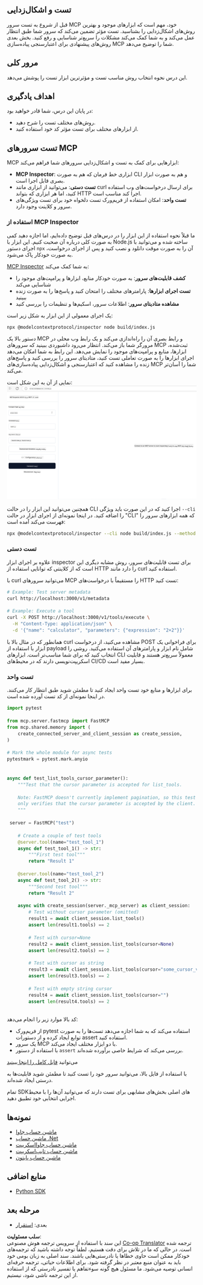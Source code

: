 <!--
CO_OP_TRANSLATOR_METADATA:
{
  "original_hash": "4e34e34e84f013e73c7eaa6d09884756",
  "translation_date": "2025-07-04T15:46:27+00:00",
  "source_file": "03-GettingStarted/08-testing/README.md",
  "language_code": "fa"
}
-->
## تست و اشکال‌زدایی

قبل از شروع به تست سرور MCP خود، مهم است که ابزارهای موجود و بهترین روش‌های اشکال‌زدایی را بشناسید. تست مؤثر تضمین می‌کند که سرور شما طبق انتظار عمل می‌کند و به شما کمک می‌کند مشکلات را سریع‌تر شناسایی و رفع کنید. بخش بعدی روش‌های پیشنهادی برای اعتبارسنجی پیاده‌سازی MCP شما را توضیح می‌دهد.

## مرور کلی

این درس نحوه انتخاب روش مناسب تست و مؤثرترین ابزار تست را پوشش می‌دهد.

## اهداف یادگیری

در پایان این درس، شما قادر خواهید بود:

- روش‌های مختلف تست را شرح دهید.
- از ابزارهای مختلف برای تست مؤثر کد خود استفاده کنید.

## تست سرورهای MCP

MCP ابزارهایی برای کمک به تست و اشکال‌زدایی سرورهای شما فراهم می‌کند:

- **MCP Inspector**: ابزاری خط فرمان که هم به صورت CLI و هم به صورت ابزار بصری قابل اجرا است.
- **تست دستی**: می‌توانید از ابزاری مانند curl برای ارسال درخواست‌های وب استفاده کنید، اما هر ابزاری که بتواند HTTP اجرا کند مناسب است.
- **تست واحد**: امکان استفاده از فریم‌ورک تست دلخواه خود برای تست ویژگی‌های سرور و کلاینت وجود دارد.

### استفاده از MCP Inspector

ما قبلاً نحوه استفاده از این ابزار را در درس‌های قبل توضیح داده‌ایم، اما اجازه دهید کمی به صورت کلی درباره آن صحبت کنیم. این ابزار با Node.js ساخته شده و می‌توانید با اجرای دستور `npx` آن را به صورت موقت دانلود و نصب کنید و پس از اجرای درخواست، به صورت خودکار پاک می‌شود.

[MCP Inspector](https://github.com/modelcontextprotocol/inspector) به شما کمک می‌کند:

- **کشف قابلیت‌های سرور**: به صورت خودکار منابع، ابزارها و پرامپت‌های موجود را شناسایی می‌کند
- **تست اجرای ابزارها**: پارامترهای مختلف را امتحان کنید و پاسخ‌ها را به صورت زنده ببینید
- **مشاهده متادیتای سرور**: اطلاعات سرور، اسکیم‌ها و تنظیمات را بررسی کنید

یک اجرای معمولی از این ابزار به شکل زیر است:

```bash
npx @modelcontextprotocol/inspector node build/index.js
```

دستور بالا یک MCP و رابط بصری آن را راه‌اندازی می‌کند و یک رابط وب محلی در مرورگر شما باز می‌کند. انتظار می‌رود داشبوردی ببینید که سرورهای MCP ثبت‌شده، ابزارها، منابع و پرامپت‌های موجود را نمایش می‌دهد. این رابط به شما امکان می‌دهد اجرای ابزارها را به صورت تعاملی تست کنید، متادیتای سرور را بررسی کنید و پاسخ‌های زنده را مشاهده کنید که اعتبارسنجی و اشکال‌زدایی پیاده‌سازی‌های MCP شما را آسان‌تر می‌کند.

نمایی از آن به این شکل است: ![Inspector](../../../../translated_images/connect.141db0b2bd05f096fb1dd91273771fd8b2469d6507656c3b0c9df4b3c5473929.fa.png)

همچنین می‌توانید این ابزار را در حالت CLI اجرا کنید که در این صورت باید ویژگی `--cli` را اضافه کنید. در اینجا نمونه‌ای از اجرای ابزار در حالت "CLI" که همه ابزارهای سرور را فهرست می‌کند آمده است:

```sh
npx @modelcontextprotocol/inspector --cli node build/index.js --method tools/list
```

### تست دستی

علاوه بر اجرای ابزار inspector برای تست قابلیت‌های سرور، روش مشابه دیگری این است که از کلاینتی که توانایی استفاده از HTTP را دارد مانند curl استفاده کنید.

با curl می‌توانید سرورهای MCP را مستقیماً با درخواست‌های HTTP تست کنید:

```bash
# Example: Test server metadata
curl http://localhost:3000/v1/metadata

# Example: Execute a tool
curl -X POST http://localhost:3000/v1/tools/execute \
  -H "Content-Type: application/json" \
  -d '{"name": "calculator", "parameters": {"expression": "2+2"}}'
```

همانطور که در مثال بالا با curl مشاهده می‌کنید، از درخواست POST برای فراخوانی یک ابزار با استفاده از payload شامل نام ابزار و پارامترهای آن استفاده می‌کنید. روشی را انتخاب کنید که برای شما مناسب‌تر است. ابزارهای CLI معمولاً سریع‌تر هستند و قابلیت اسکریپت‌نویسی دارند که در محیط‌های CI/CD بسیار مفید است.

### تست واحد

برای ابزارها و منابع خود تست واحد ایجاد کنید تا مطمئن شوید طبق انتظار کار می‌کنند. در اینجا نمونه‌ای از کد تست آورده شده است.

```python
import pytest

from mcp.server.fastmcp import FastMCP
from mcp.shared.memory import (
    create_connected_server_and_client_session as create_session,
)

# Mark the whole module for async tests
pytestmark = pytest.mark.anyio


async def test_list_tools_cursor_parameter():
    """Test that the cursor parameter is accepted for list_tools.

    Note: FastMCP doesn't currently implement pagination, so this test
    only verifies that the cursor parameter is accepted by the client.
    """

 server = FastMCP("test")

    # Create a couple of test tools
    @server.tool(name="test_tool_1")
    async def test_tool_1() -> str:
        """First test tool"""
        return "Result 1"

    @server.tool(name="test_tool_2")
    async def test_tool_2() -> str:
        """Second test tool"""
        return "Result 2"

    async with create_session(server._mcp_server) as client_session:
        # Test without cursor parameter (omitted)
        result1 = await client_session.list_tools()
        assert len(result1.tools) == 2

        # Test with cursor=None
        result2 = await client_session.list_tools(cursor=None)
        assert len(result2.tools) == 2

        # Test with cursor as string
        result3 = await client_session.list_tools(cursor="some_cursor_value")
        assert len(result3.tools) == 2

        # Test with empty string cursor
        result4 = await client_session.list_tools(cursor="")
        assert len(result4.tools) == 2
    
```

کد بالا موارد زیر را انجام می‌دهد:

- از فریم‌ورک pytest استفاده می‌کند که به شما اجازه می‌دهد تست‌ها را به صورت توابع ایجاد کرده و از دستورات assert استفاده کنید.
- یک سرور MCP با دو ابزار مختلف ایجاد می‌کند.
- با استفاده از دستور `assert` بررسی می‌کند که شرایط خاصی برآورده شده‌اند.

می‌توانید [فایل کامل را اینجا ببینید](https://github.com/modelcontextprotocol/python-sdk/blob/main/tests/client/test_list_methods_cursor.py)

با استفاده از فایل بالا، می‌توانید سرور خود را تست کنید تا مطمئن شوید قابلیت‌ها به درستی ایجاد شده‌اند.

تمام SDKهای اصلی بخش‌های مشابهی برای تست دارند که می‌توانید آن‌ها را با محیط اجرایی انتخابی خود تطبیق دهید.

## نمونه‌ها

- [ماشین حساب جاوا](../samples/java/calculator/README.md)
- [ماشین حساب .Net](../../../../03-GettingStarted/samples/csharp)
- [ماشین حساب جاوااسکریپت](../samples/javascript/README.md)
- [ماشین حساب تایپ‌اسکریپت](../samples/typescript/README.md)
- [ماشین حساب پایتون](../../../../03-GettingStarted/samples/python)

## منابع اضافی

- [Python SDK](https://github.com/modelcontextprotocol/python-sdk)

## مرحله بعد

- بعدی: [استقرار](../09-deployment/README.md)

**سلب مسئولیت**:  
این سند با استفاده از سرویس ترجمه هوش مصنوعی [Co-op Translator](https://github.com/Azure/co-op-translator) ترجمه شده است. در حالی که ما در تلاش برای دقت هستیم، لطفاً توجه داشته باشید که ترجمه‌های خودکار ممکن است حاوی خطاها یا نادرستی‌هایی باشند. سند اصلی به زبان بومی خود باید به عنوان منبع معتبر در نظر گرفته شود. برای اطلاعات حیاتی، ترجمه حرفه‌ای انسانی توصیه می‌شود. ما مسئول هیچ گونه سوءتفاهم یا تفسیر نادرستی که از استفاده از این ترجمه ناشی شود، نیستیم.